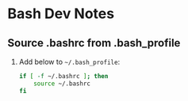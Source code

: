 # Bash Dev Notes

## Source .bashrc from .bash_profile

1. Add below to `~/.bash_profile`:

    ```sh
    if [ -f ~/.bashrc ]; then
        source ~/.bashrc
    fi
    ```
